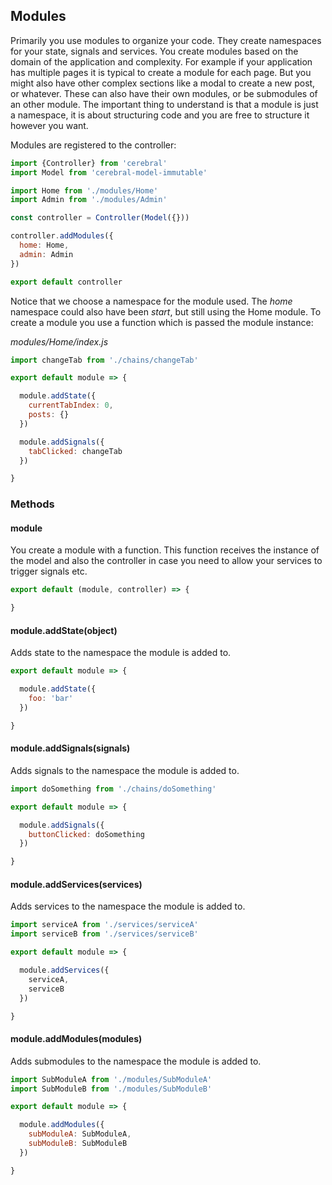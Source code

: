 ## Modules

Primarily you use modules to organize your code. They create namespaces for your state, signals and services. You create modules based on the domain of the application and complexity. For example if your application has multiple pages it is typical to create a module for each page. But you might also have other complex sections like a modal to create a new post, or whatever. These can also have their own modules, or be submodules of an other module. The important thing to understand is that a module is just a namespace, it is about structuring code and you are free to structure it however you want.

Modules are registered to the controller:

```javascript
import {Controller} from 'cerebral'
import Model from 'cerebral-model-immutable'

import Home from './modules/Home'
import Admin from './modules/Admin'

const controller = Controller(Model({}))

controller.addModules({
  home: Home,
  admin: Admin
})

export default controller
```

Notice that we choose a namespace for the module used. The *home* namespace could also have been *start*, but still using the Home module. To create a module you use a function which is passed the module instance:

*modules/Home/index.js*
```javascript
import changeTab from './chains/changeTab'

export default module => {

  module.addState({
    currentTabIndex: 0,
    posts: {}
  })

  module.addSignals({
    tabClicked: changeTab
  })

}
```

### Methods

#### module
You create a module with a function. This function receives the instance of the model and also the controller in case you need to allow your services to trigger signals etc.

```javascript
export default (module, controller) => {

}
```

#### module.addState(object)
Adds state to the namespace the module is added to.

```javascript
export default module => {

  module.addState({
    foo: 'bar'
  })

}
```

#### module.addSignals(signals)
Adds signals to the namespace the module is added to.

```javascript
import doSomething from './chains/doSomething'

export default module => {

  module.addSignals({
    buttonClicked: doSomething
  })

}
```

#### module.addServices(services)
Adds services to the namespace the module is added to.

```javascript
import serviceA from './services/serviceA'
import serviceB from './services/serviceB'

export default module => {

  module.addServices({
    serviceA,
    serviceB
  })

}
```

#### module.addModules(modules)
Adds submodules to the namespace the module is added to.

```javascript
import SubModuleA from './modules/SubModuleA'
import SubModuleB from './modules/SubModuleB'

export default module => {

  module.addModules({
    subModuleA: SubModuleA,
    subModuleB: SubModuleB
  })

}
```
